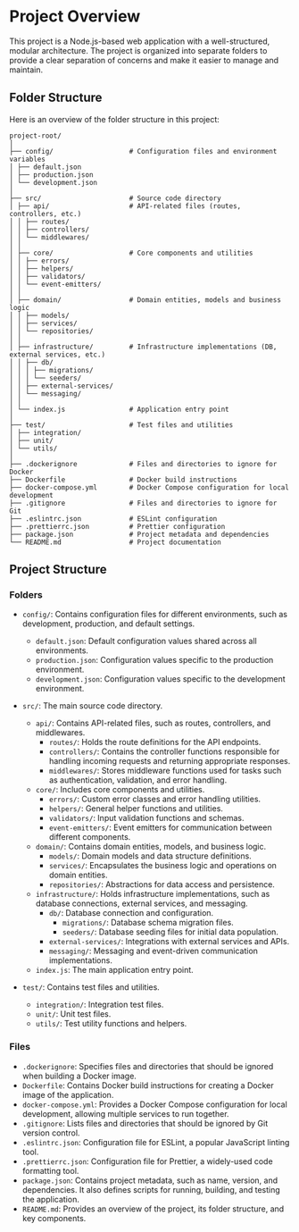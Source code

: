 # Project Overview

This project is a Node.js-based web application with a well-structured, modular architecture. The project is organized into separate folders to provide a clear separation of concerns and make it easier to manage and maintain.

## Folder Structure

Here is an overview of the folder structure in this project:

```
project-root/
│
├── config/                   # Configuration files and environment variables
│ ├── default.json
│ ├── production.json
│ └── development.json
│
├── src/                      # Source code directory
│ ├── api/                    # API-related files (routes, controllers, etc.)
│ │ ├── routes/
│ │ ├── controllers/
│ │ └── middlewares/
│ │
│ ├── core/                   # Core components and utilities
│ │ ├── errors/
│ │ ├── helpers/
│ │ ├── validators/
│ │ └── event-emitters/
│ │
│ ├── domain/                 # Domain entities, models and business logic
│ │ ├── models/
│ │ ├── services/
│ │ └── repositories/
│ │
│ ├── infrastructure/         # Infrastructure implementations (DB, external services, etc.)
│ │ ├── db/
│ │ │ ├── migrations/
│ │ │ └── seeders/
│ │ ├── external-services/
│ │ └── messaging/
│ │
│ └── index.js                # Application entry point
│
├── test/                     # Test files and utilities
│ ├── integration/
│ ├── unit/
│ └── utils/
│
├── .dockerignore             # Files and directories to ignore for Docker
├── Dockerfile                # Docker build instructions
├── docker-compose.yml        # Docker Compose configuration for local development
├── .gitignore                # Files and directories to ignore for Git
├── .eslintrc.json            # ESLint configuration
├── .prettierrc.json          # Prettier configuration
├── package.json              # Project metadata and dependencies
└── README.md                 # Project documentation
```

## Project Structure

### Folders

- `config/`: Contains configuration files for different environments, such as development, production, and default settings.

  - `default.json`: Default configuration values shared across all environments.
  - `production.json`: Configuration values specific to the production environment.
  - `development.json`: Configuration values specific to the development environment.

- `src/`: The main source code directory.

  - `api/`: Contains API-related files, such as routes, controllers, and middlewares.
    - `routes/`: Holds the route definitions for the API endpoints.
    - `controllers/`: Contains the controller functions responsible for handling incoming requests and returning appropriate responses.
    - `middlewares/`: Stores middleware functions used for tasks such as authentication, validation, and error handling.
  - `core/`: Includes core components and utilities.
    - `errors/`: Custom error classes and error handling utilities.
    - `helpers/`: General helper functions and utilities.
    - `validators/`: Input validation functions and schemas.
    - `event-emitters/`: Event emitters for communication between different components.
  - `domain/`: Contains domain entities, models, and business logic.
    - `models/`: Domain models and data structure definitions.
    - `services/`: Encapsulates the business logic and operations on domain entities.
    - `repositories/`: Abstractions for data access and persistence.
  - `infrastructure/`: Holds infrastructure implementations, such as database connections, external services, and messaging.
    - `db/`: Database connection and configuration.
      - `migrations/`: Database schema migration files.
      - `seeders/`: Database seeding files for initial data population.
    - `external-services/`: Integrations with external services and APIs.
    - `messaging/`: Messaging and event-driven communication implementations.
  - `index.js`: The main application entry point.

- `test/`: Contains test files and utilities.
  - `integration/`: Integration test files.
  - `unit/`: Unit test files.
  - `utils/`: Test utility functions and helpers.

### Files

- `.dockerignore`: Specifies files and directories that should be ignored when building a Docker image.
- `Dockerfile`: Contains Docker build instructions for creating a Docker image of the application.
- `docker-compose.yml`: Provides a Docker Compose configuration for local development, allowing multiple services to run together.
- `.gitignore`: Lists files and directories that should be ignored by Git version control.
- `.eslintrc.json`: Configuration file for ESLint, a popular JavaScript linting tool.
- `.prettierrc.json`: Configuration file for Prettier, a widely-used code formatting tool.
- `package.json`: Contains project metadata, such as name, version, and dependencies. It also defines scripts for running, building, and testing the application.
- `README.md`: Provides an overview of the project, its folder structure, and key components.
